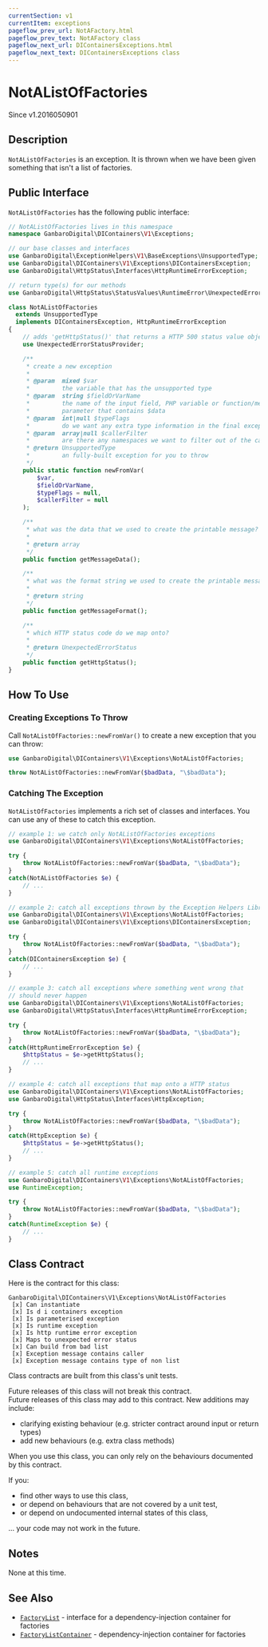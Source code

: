 ```yaml
---
currentSection: v1
currentItem: exceptions
pageflow_prev_url: NotAFactory.html
pageflow_prev_text: NotAFactory class
pageflow_next_url: DIContainersExceptions.html
pageflow_next_text: DIContainersExceptions class
---
```


# NotAListOfFactories

<div class="callout info" markdown="1">
Since v1.2016050901
</div>

## Description

`NotAListOfFactories` is an exception. It is thrown when we have been given something that isn't a list of factories.

## Public Interface

`NotAListOfFactories` has the following public interface:

```php
// NotAListOfFactories lives in this namespace
namespace GanbaroDigital\DIContainers\V1\Exceptions;

// our base classes and interfaces
use GanbaroDigital\ExceptionHelpers\V1\BaseExceptions\UnsupportedType;
use GanbaroDigital\DIContainers\V1\Exceptions\DIContainersException;
use GanbaroDigital\HttpStatus\Interfaces\HttpRuntimeErrorException;

// return type(s) for our methods
use GanbaroDigital\HttpStatus\StatusValues\RuntimeError\UnexpectedErrorStatus;

class NotAListOfFactories
  extends UnsupportedType
  implements DIContainersException, HttpRuntimeErrorException
{
    // adds 'getHttpStatus()' that returns a HTTP 500 status value object
    use UnexpectedErrorStatusProvider;

    /**
     * create a new exception
     *
     * @param  mixed $var
     *         the variable that has the unsupported type
     * @param  string $fieldOrVarName
     *         the name of the input field, PHP variable or function/method
     *         parameter that contains $data
     * @param  int|null $typeFlags
     *         do we want any extra type information in the final exception message?
     * @param  array|null $callerFilter
     *         are there any namespaces we want to filter out of the call stack?
     * @return UnsupportedType
     *         an fully-built exception for you to throw
     */
    public static function newFromVar(
        $var,
        $fieldOrVarName,
        $typeFlags = null,
        $callerFilter = null
    );

    /**
     * what was the data that we used to create the printable message?
     *
     * @return array
     */
    public function getMessageData();

    /**
     * what was the format string we used to create the printable message?
     *
     * @return string
     */
    public function getMessageFormat();

    /**
     * which HTTP status code do we map onto?
     *
     * @return UnexpectedErrorStatus
     */
    public function getHttpStatus();
}
```

## How To Use

### Creating Exceptions To Throw

Call `NotAListOfFactories::newFromVar()` to create a new exception that you can throw:

```php
use GanbaroDigital\DIContainers\V1\Exceptions\NotAListOfFactories;

throw NotAListOfFactories::newFromVar($badData, "\$badData");
```

### Catching The Exception

`NotAListOfFactories` implements a rich set of classes and interfaces. You can use any of these to catch this exception.

```php
// example 1: we catch only NotAListOfFactories exceptions
use GanbaroDigital\DIContainers\V1\Exceptions\NotAListOfFactories;

try {
    throw NotAListOfFactories::newFromVar($badData, "\$badData");
}
catch(NotAListOfFactories $e) {
    // ...
}
```

```php
// example 2: catch all exceptions thrown by the Exception Helpers Library
use GanbaroDigital\DIContainers\V1\Exceptions\NotAListOfFactories;
use GanbaroDigital\DIContainers\V1\Exceptions\DIContainersException;

try {
    throw NotAListOfFactories::newFromVar($badData, "\$badData");
}
catch(DIContainersException $e) {
    // ...
}
```

```php
// example 3: catch all exceptions where something went wrong that
// should never happen
use GanbaroDigital\DIContainers\V1\Exceptions\NotAListOfFactories;
use GanbaroDigital\HttpStatus\Interfaces\HttpRuntimeErrorException;

try {
    throw NotAListOfFactories::newFromVar($badData, "\$badData");
}
catch(HttpRuntimeErrorException $e) {
    $httpStatus = $e->getHttpStatus();
    // ...
}
```

```php
// example 4: catch all exceptions that map onto a HTTP status
use GanbaroDigital\DIContainers\V1\Exceptions\NotAListOfFactories;
use GanbaroDigital\HttpStatus\Interfaces\HttpException;

try {
    throw NotAListOfFactories::newFromVar($badData, "\$badData");
}
catch(HttpException $e) {
    $httpStatus = $e->getHttpStatus();
    // ...
}
```

```php
// example 5: catch all runtime exceptions
use GanbaroDigital\DIContainers\V1\Exceptions\NotAListOfFactories;
use RuntimeException;

try {
    throw NotAListOfFactories::newFromVar($badData, "\$badData");
}
catch(RuntimeException $e) {
    // ...
}
```

## Class Contract

Here is the contract for this class:

    GanbaroDigital\DIContainers\V1\Exceptions\NotAListOfFactories
     [x] Can instantiate
     [x] Is d i containers exception
     [x] Is parameterised exception
     [x] Is runtime exception
     [x] Is http runtime error exception
     [x] Maps to unexpected error status
     [x] Can build from bad list
     [x] Exception message contains caller
     [x] Exception message contains type of non list

Class contracts are built from this class's unit tests.

<div class="callout success">
Future releases of this class will not break this contract.
</div>

<div class="callout info" markdown="1">
Future releases of this class may add to this contract. New additions may include:

* clarifying existing behaviour (e.g. stricter contract around input or return types)
* add new behaviours (e.g. extra class methods)
</div>

<div class="callout warning" markdown="1">
When you use this class, you can only rely on the behaviours documented by this contract.

If you:

* find other ways to use this class,
* or depend on behaviours that are not covered by a unit test,
* or depend on undocumented internal states of this class,

... your code may not work in the future.
</div>

## Notes

None at this time.

## See Also

* [`FactoryList`](../Interfaces/FactoryList.html) - interface for a dependency-injection container for factories
* [`FactoryListContainer`](../FactoryList/FactoryListContainer.html) - dependency-injection container for factories
